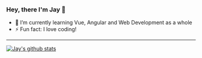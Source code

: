 ### Hey, there I'm Jay 👋







- 🌱 I’m currently learning Vue, Angular and Web Development as a whole
- ⚡ Fun fact: I love coding!
<hr>

[![Jay's github stats](https://github-readme-stats.vercel.app/api?username=jay-aware&show_icons=true&theme=radical)](https://github.com/anuraghazra/github-readme-stats)

